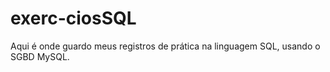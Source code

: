 # exerc-ciosSQL
Aqui é onde guardo meus registros de prática na linguagem SQL, usando o SGBD MySQL.
